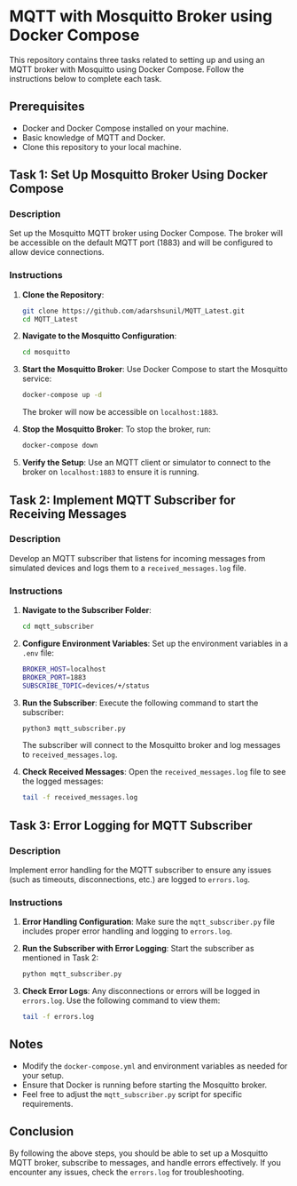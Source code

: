 
# MQTT with Mosquitto Broker using Docker Compose

This repository contains three tasks related to setting up and using an MQTT broker with Mosquitto using Docker Compose. Follow the instructions below to complete each task.

## Prerequisites

- Docker and Docker Compose installed on your machine.
- Basic knowledge of MQTT and Docker.
- Clone this repository to your local machine.

## Task 1: Set Up Mosquitto Broker Using Docker Compose

### Description

Set up the Mosquitto MQTT broker using Docker Compose. The broker will be accessible on the default MQTT port (1883) and will be configured to allow device connections.

### Instructions

1. **Clone the Repository**:
   ```bash
   git clone https://github.com/adarshsunil/MQTT_Latest.git
   cd MQTT_Latest
   ```

2. **Navigate to the Mosquitto Configuration**:
   ```bash
   cd mosquitto
   ```

3. **Start the Mosquitto Broker**:
   Use Docker Compose to start the Mosquitto service:
   ```bash
   docker-compose up -d
   ```
   The broker will now be accessible on `localhost:1883`.

4. **Stop the Mosquitto Broker**:
   To stop the broker, run:
   ```bash
   docker-compose down
   ```

5. **Verify the Setup**:
   Use an MQTT client or simulator to connect to the broker on `localhost:1883` to ensure it is running.

## Task 2: Implement MQTT Subscriber for Receiving Messages

### Description

Develop an MQTT subscriber that listens for incoming messages from simulated devices and logs them to a `received_messages.log` file.

### Instructions

1. **Navigate to the Subscriber Folder**:
   ```bash
   cd mqtt_subscriber
   ```

2. **Configure Environment Variables**:
   Set up the environment variables in a `.env` file:
   ```bash
   BROKER_HOST=localhost
   BROKER_PORT=1883
   SUBSCRIBE_TOPIC=devices/+/status
   ```

3. **Run the Subscriber**:
   Execute the following command to start the subscriber:
   ```bash
   python3 mqtt_subscriber.py
   ```
   The subscriber will connect to the Mosquitto broker and log messages to `received_messages.log`.

4. **Check Received Messages**:
   Open the `received_messages.log` file to see the logged messages:
   ```bash
   tail -f received_messages.log
   ```

## Task 3: Error Logging for MQTT Subscriber

### Description

Implement error handling for the MQTT subscriber to ensure any issues (such as timeouts, disconnections, etc.) are logged to `errors.log`.

### Instructions

1. **Error Handling Configuration**:
   Make sure the `mqtt_subscriber.py` file includes proper error handling and logging to `errors.log`.

2. **Run the Subscriber with Error Logging**:
   Start the subscriber as mentioned in Task 2:
   ```bash
   python mqtt_subscriber.py
   ```

3. **Check Error Logs**:
   Any disconnections or errors will be logged in `errors.log`. Use the following command to view them:
   ```bash
   tail -f errors.log
   ```

## Notes

- Modify the `docker-compose.yml` and environment variables as needed for your setup.
- Ensure that Docker is running before starting the Mosquitto broker.
- Feel free to adjust the `mqtt_subscriber.py` script for specific requirements.

## Conclusion

By following the above steps, you should be able to set up a Mosquitto MQTT broker, subscribe to messages, and handle errors effectively. If you encounter any issues, check the `errors.log` for troubleshooting.

